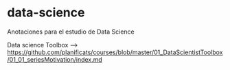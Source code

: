 data-science
============

Anotaciones para el estudio de Data Science

Data science Toolbox --> https://github.com/planificats/courses/blob/master/01_DataScientistToolbox/01_01_seriesMotivation/index.md
